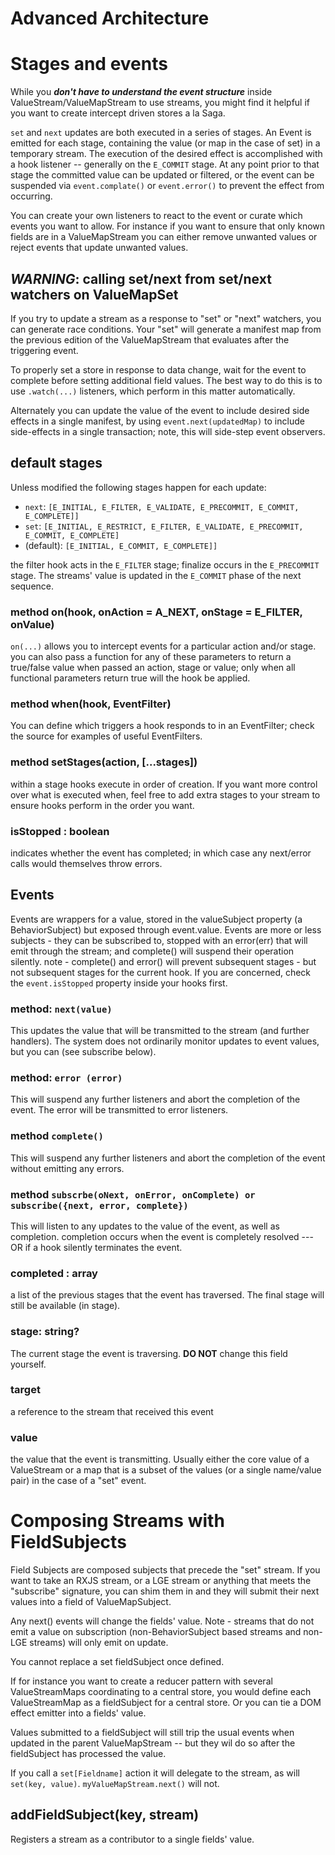 # Advanced Architecture

# Stages and events

While you **_don't have to understand the event structure_** 
inside ValueStream/ValueMapStream to use streams, 
you might find it helpful if you want to create intercept driven stores a la Saga.

`set` and `next` updates are both executed in a series of stages. 
An Event is emitted for each stage, containing the value (or map in the case of set) 
in a temporary stream. The execution of the desired effect is accomplished with 
a hook listener -- generally on the `E_COMMIT` stage. At any point 
prior to that stage the committed value can be updated or filtered, or the 
event can be suspended via `event.complate()` or `event.error()` 
to prevent the effect from occurring. 

You can create your own listeners to react to the event or curate 
which events you want to allow. For instance if you want to ensure that only 
known fields are in a ValueMapStream you can either remove unwanted values 
or reject events that update unwanted values.

## *WARNING*: calling set/next from set/next watchers on ValueMapSet

If you try to update a stream as a response to "set" or "next" watchers, you can generate
race conditions. Your "set" will generate a manifest map from the previous edition of the 
ValueMapStream that evaluates after the triggering event. 

To properly set a store in response to data change, wait for the event to complete
before setting additional field values. The best way to do this is to use `.watch(...)`
listeners, which perform in this matter automatically. 

Alternately you can update the value of the event to include desired side effects in a single
manifest, by using `event.next(updatedMap)` to include side-effects in a single transaction;
note, this will side-step event observers. 

## default stages

Unless modified the following stages happen for each update:

*  `next`: `[E_INITIAL, E_FILTER, E_VALIDATE, E_PRECOMMIT, E_COMMIT, E_COMPLETE]]`
* `set`: `[E_INITIAL, E_RESTRICT, E_FILTER, E_VALIDATE, E_PRECOMMIT, E_COMMIT, E_COMPLETE]`
* (default):  `[E_INITIAL, E_COMMIT, E_COMPLETE]]`

the filter hook acts in the `E_FILTER` stage; finalize occurs in the `E_PRECOMMIT` stage. 
The streams' value is updated in the `E_COMMIT` phase of the next sequence. 

### method on(hook, onAction = A_NEXT, onStage = E_FILTER, onValue)

`on(...)` allows you to intercept events for a particular action and/or stage. you can
also pass a function for any of these parameters to return a true/false value when passed
an action, stage or value; only when all functional parameters return true will the hook
be applied. 

### method when(hook, EventFilter) 

You can define which triggers a hook responds to in an EventFilter; check the source
for examples of useful EventFilters. 

### method setStages(action, [...stages])

within a stage hooks execute in order of creation. If you want 
more control over what is executed when, feel free to add extra stages to your stream
to ensure hooks perform in the order you want. 

### isStopped : boolean

indicates whether the event has completed; in which case any next/error calls would
themselves throw errors.


## Events

Events are wrappers for a value, stored in the valueSubject property (a BehaviorSubject)
but exposed through event.value. Events are more or less subjects - they can be 
subscribed to, stopped with an error(err) that will emit through the stream;
and complete() will suspend their operation silently. note - complete() and error()
will prevent subsequent stages - but not subsequent stages for the current hook. 
If you are concerned, check the `event.isStopped` property inside your hooks first. 

### method: `next(value)`

This updates the value that will be transmitted to the stream (and further handlers).
The system does not ordinarily monitor updates to event values, but you can (see subscribe below).

### method: `error (error)`

This will suspend any further listeners and abort the completion of the event. 
The error will be transmitted to error listeners. 

### method `complete()`

This will suspend any further listeners and abort the completion of the event without
emitting any errors. 

### method `subscrbe(oNext, onError, onComplete) or subscribe({next, error, complete})`

This will listen to any updates to the value of the event, as well as completion.
completion occurs when the event is completely resolved --- OR if a hook silently 
terminates the event. 

### completed : array

a list of the previous stages that the event has traversed. The final stage will still
be available (in stage).

### stage: string?

The current stage the event is traversing. **DO NOT** change this field yourself. 

### target

a reference to the stream that received this event

### value

the value that the event is transmitting. Usually either the core value of a ValueStream
or a map that is a subset of the values (or a single name/value pair) in the case 
of a "set" event. 

# Composing Streams with FieldSubjects

Field Subjects are composed subjects that precede the "set" stream.
If you want to take an RXJS stream, or a LGE stream or anything that meets 
the "subscribe" signature, you can shim them in and they will 
submit their next values into a field of ValueMapSubject. 

Any next() events will change the fields' value. Note - streams
that do not emit a value on subscription (non-BehaviorSubject based
streams and non-LGE streams) will only emit on update. 

You cannot replace a set fieldSubject once defined. 

If for instance you want to create a reducer pattern with several
ValueStreamMaps coordinating to a central store, you would define
each ValueStreamMap as a fieldSubject for a central store. Or you can
tie a DOM effect emitter into a fields' value.

Values submitted to a fieldSubject will still trip the usual events
when updated in the parent ValueMapStream -- but they wil do so
after the fieldSubject has processed the value. 

If you call a `set[Fieldname]` action it will delegate to the stream,
as will `set(key, value)`. `myValueMapStream.next()` will not. 

## addFieldSubject(key, stream)

Registers a stream as a contributor to a single fields' value. 
